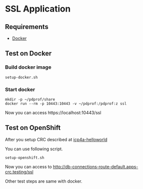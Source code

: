 # SSL Application

## Requirements

- [Docker](https://www.docker.com/)

## Test on Docker

### Build docker image

```
setup-docker.sh
```

### Start docker 
```
mkdir -p ~/pdprof/share
docker run --rm -p 10443:10443 -v ~/pdprof:/pdprof:z ssl
```

Now you can access https://localhost:10443/ssl


## Test on OpenShift

After you setup CRC described at [icp4a-helloworld](https://github.com/pdprof/icp4a-helloworld)

You can use following script. 
```
setup-openshift.sh
```

Now you can access to http://db-connections-route-default.apps-crc.testing/ssl

Other test steps are same with docker.
